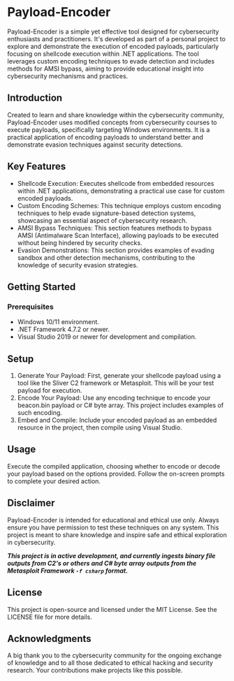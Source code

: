 # Payload-Encoder

Payload-Encoder is a simple yet effective tool designed for cybersecurity enthusiasts and practitioners. It's developed as part of a personal project to explore and demonstrate the execution of encoded payloads, particularly focusing on shellcode execution within .NET applications. The tool leverages custom encoding techniques to evade detection and includes methods for AMSI bypass, aiming to provide educational insight into cybersecurity mechanisms and practices.

## Introduction

Created to learn and share knowledge within the cybersecurity community, Payload-Encoder uses modified concepts from cybersecurity courses to execute payloads, specifically targeting Windows environments. It is a practical application of encoding payloads to understand better and demonstrate evasion techniques against security detections.

## Key Features

- Shellcode Execution: Executes shellcode from embedded resources within .NET applications, demonstrating a practical use case for custom encoded payloads.
- Custom Encoding Schemes: This technique employs custom encoding techniques to help evade signature-based detection systems, showcasing an essential aspect of cybersecurity research.
- AMSI Bypass Techniques: This section features methods to bypass AMSI (Antimalware Scan Interface), allowing payloads to be executed without being hindered by security checks.
- Evasion Demonstrations: This section provides examples of evading sandbox and other detection mechanisms, contributing to the knowledge of security evasion strategies.

## Getting Started

### Prerequisites

- Windows 10/11 environment.
- .NET Framework 4.7.2 or newer.
- Visual Studio 2019 or newer for development and compilation.

## Setup

1. Generate Your Payload: First, generate your shellcode payload using a tool like the Sliver C2 framework or Metasploit. This will be your test payload for execution.
2. Encode Your Payload: Use any encoding technique to encode your beacon.bin payload or C# byte array. This project includes examples of such encoding.
3. Embed and Compile: Include your encoded payload as an embedded resource in the project, then compile using Visual Studio.

## Usage

Execute the compiled application, choosing whether to encode or decode your payload based on the options provided. Follow the on-screen prompts to complete your desired action.

## Disclaimer
Payload-Encoder is intended for educational and ethical use only. Always ensure you have permission to test these techniques on any system. This project is meant to share knowledge and inspire safe and ethical exploration in cybersecurity.

***This project is in active development, and currently ingests binary file outputs from C2's or others and C# byte array outputs from the Metasploit Framework `-f csharp` format.***

## License

This project is open-source and licensed under the MIT License. See the LICENSE file for more details.

## Acknowledgments

A big thank you to the cybersecurity community for the ongoing exchange of knowledge and to all those dedicated to ethical hacking and security research. Your contributions make projects like this possible.
